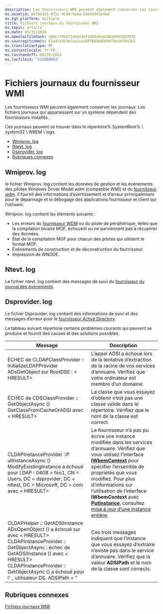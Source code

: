 ```yaml
---
description: Les fournisseurs WMI peuvent également conserver les journaux. Les fichiers journaux qui apparaissent sur un système dépendent des fournisseurs installés.
ms.assetid: 04f041e5-4f2c-4c94-9aba-b040d941b46d
ms.tgt_platform: multiple
title: Fichiers journaux du fournisseur WMI
ms.topic: article
ms.date: 05/31/2018
ms.openlocfilehash: ed9cc74b9f1c6be16f1d85eb1e1863e0dc8b7b33
ms.sourcegitcommit: 61a4c522182aa1cacbf5669683d9570a3bf043b2
ms.translationtype: MT
ms.contentlocale: fr-FR
ms.lasthandoff: 08/26/2021
ms.locfileid: "122880003"
---
```

# <a name="wmi-provider-log-files"></a>Fichiers journaux du fournisseur WMI

Les fournisseurs WMI peuvent également conserver les journaux. Les fichiers journaux qui apparaissent sur un système dépendent des fournisseurs installés.

Ces journaux peuvent se trouver dans le répertoire% SystemRoot% \\ system32 \\ WBEM \\ logs.

-   [Wmiprov. log](#wmiprovlog)
-   [Ntevt. log](#ntevtlog)
-   [Dsprovider. log](#dsproviderlog)
-   [Rubriques connexes](#related-topics)

## <a name="wmiprovlog"></a>Wmiprov. log

le fichier Wmiprov. log contient les données de gestion et les événements des pilotes Windows Driver Model wdm (compatible WMI) et du [fournisseur wdm](/windows/desktop/WmiCoreProv/wdm-provider). Il fournit des informations d’avertissement et d’erreur principalement pour le dépannage et le débogage des applications fournisseur et client qui l’utilisent.

Wmiprov. log contient les éléments suivants :

-   Les erreurs du [fournisseur WDM](/windows/desktop/WmiCoreProv/wdm-provider) ou du pilote de périphérique, telles que la compilation binaire MOF, échouent ou ne parviennent pas à récupérer des données.
-   État de la compilation MOF pour chacun des pilotes qui utilisent le format MOF.
-   Événements de construction et de déconstruction du fournisseur.
-   Impression de WNODE.

## <a name="ntevtlog"></a>Ntevt. log

Le fichier ntevt. log contient des messages de suivi du [fournisseur du journal des événements](/previous-versions/windows/desktop/eventlogprov/event-log-provider).

## <a name="dsproviderlog"></a>Dsprovider. log

Le fichier Dsprovider. log contient des informations de suivi et des messages d’erreur pour le [fournisseur Active Directory](/previous-versions/windows/desktop/dsprov/active-directory-provider).

Le tableau suivant répertorie certains problèmes courants qui peuvent se produire et fournit des causes et des solutions possibles.



| Message                                                                                                                                                                                                                                                                                                        | Description                                                                                                                                                                                                                                                                                                                                                                                                  |
|----------------------------------------------------------------------------------------------------------------------------------------------------------------------------------------------------------------------------------------------------------------------------------------------------------------|--------------------------------------------------------------------------------------------------------------------------------------------------------------------------------------------------------------------------------------------------------------------------------------------------------------------------------------------------------------------------------------------------------------|
| ÉCHEC de CLDAPClassProvider :: InitializeLDAPProvider ADsGetObject sur RootDSE : &lt; HRESULT&gt;                                                                                                                                                                                                                    | L’appel ADSI a échoué lors de la tentative d’extraction de la racine de vos services d’annuaire. Vérifiez que votre ordinateur est membre d’un domaine.                                                                                                                                                                                                                                                                             |
| ÉCHEC de CDSClassProvider :: GetObjectAsync () GetClassFromCacheOrADSI <class name> avec &lt; HRESULT&gt;                                                                                                                                                                                                  | La classe que vous essayez d’obtenir n’est pas une classe valide dans le répertoire. Vérifiez que le nom de la classe est correct.                                                                                                                                                                                                                                                                                                |
| CLDAPInstanceProvider ::P utInstanceAsync () ModifyExistingInstance a échoué pour LDAP : 0408 = foo1, CN = Users, DC = dsprovider, DC = nttest, DC = Microsoft, DC = com avec &lt; HRESULT&gt;                                                                                                                                       | Le fournisseur n’a pas pu écrire une instance modifiée dans les services d’annuaire. Vérifiez que vous utilisez l’interface [**IWbemContext**](/windows/desktop/api/WbemCli/nn-wbemcli-iwbemcontext) pour spécifier l’ensemble de propriétés que vous modifiez. Pour plus d’informations sur l’utilisation de l’interface **IWbemContext** avec [**PutInstance**](/windows/desktop/api/Provider/nf-provider-provider-putinstance(constcinstance__long)), consultez [mise à jour d’une instance entière](updating-an-entire-instance.md). |
| CLDAPHelper :: GetADSIInstance ADsOpenObject () a échoué sur <class name> avec &lt; HRESULT&gt;<br/> CLDAPInstanceProvider :: GetObjectAsync : échec de GetADSIInstance () avec &lt; HRESULT&gt;<br/> CLDAPInstanceProvider :: GetObjectAsync () a échoué pour l' \_ utilisateur DS. ADSIPath = "<class name><br/> | Ces trois messages indiquent que l’instance que vous essayez d’extraire n’existe pas dans le service d’annuaire. Vérifiez que la valeur **ADSIPath** et le nom de la classe sont corrects.                                                                                                                                                                                                                                |



 

## <a name="related-topics"></a>Rubriques connexes

<dl> <dt>

[Fichiers journaux WMI](wmi-log-files.md)
</dt> </dl>

 

